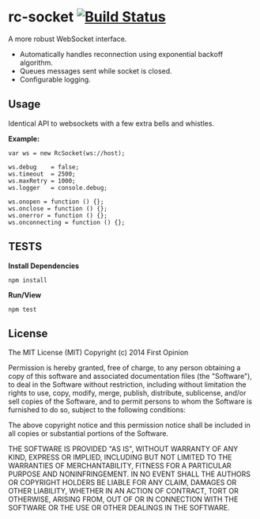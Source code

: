 rc-socket [![Build Status](https://travis-ci.org/firstopinion/rc-socket.js.png)](https://travis-ci.org/firstopinion/rc-socket.js)
============

A more robust WebSocket interface.

* Automatically handles reconnection using exponential backoff algorithm.
* Queues messages sent while socket is closed.
* Configurable logging.



## Usage

Identical API to websockets with a few extra bells and whistles.

**Example:**

```
var ws = new RcSocket(ws://host);

ws.debug    = false;
ws.timeout  = 2500;
ws.maxRetry = 1000;
ws.logger   = console.debug;
  
ws.onopen = function () {};
ws.onclose = function () {};
ws.onerror = function () {};
ws.onconnecting = function () {};
```



## TESTS

**Install Dependencies**

```
npm install
```

**Run/View**

```
npm test
```



## License

The MIT License (MIT) Copyright (c) 2014 First Opinion

Permission is hereby granted, free of charge, to any person obtaining a copy of this software and associated documentation files (the "Software"), to deal in the Software without restriction, including without limitation the rights to use, copy, modify, merge, publish, distribute, sublicense, and/or sell copies of the Software, and to permit persons to whom the Software is furnished to do so, subject to the following conditions:

The above copyright notice and this permission notice shall be included in all copies or substantial portions of the Software.

THE SOFTWARE IS PROVIDED "AS IS", WITHOUT WARRANTY OF ANY KIND, EXPRESS OR IMPLIED, INCLUDING BUT NOT LIMITED TO THE WARRANTIES OF MERCHANTABILITY, FITNESS FOR A PARTICULAR PURPOSE AND NONINFRINGEMENT. IN NO EVENT SHALL THE AUTHORS OR COPYRIGHT HOLDERS BE LIABLE FOR ANY CLAIM, DAMAGES OR OTHER LIABILITY, WHETHER IN AN ACTION OF CONTRACT, TORT OR OTHERWISE, ARISING FROM, OUT OF OR IN CONNECTION WITH THE SOFTWARE OR THE USE OR OTHER DEALINGS IN THE SOFTWARE.